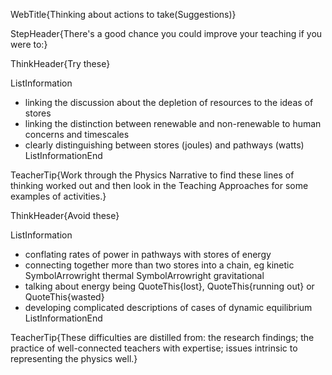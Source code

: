 WebTitle{Thinking about actions to take(Suggestions)}

StepHeader{There's a good chance you could improve your teaching if you were to:}

ThinkHeader{Try these}

ListInformation
- linking the discussion about the depletion of resources to the ideas of stores
- linking the distinction between renewable and non-renewable to human concerns and timescales
- clearly distinguishing between stores (joules) and pathways (watts)
ListInformationEnd

TeacherTip{Work through the Physics Narrative to find these lines of thinking worked out and then look in the Teaching Approaches for some examples of activities.}

ThinkHeader{Avoid these}

ListInformation
- conflating rates of power in pathways with stores of energy
- connecting together more than two stores into a chain, eg kinetic SymbolArrowright thermal SymbolArrowright gravitational
- talking about energy being QuoteThis{lost}, QuoteThis{running out} or QuoteThis{wasted}
- developing complicated descriptions of cases of dynamic equilibrium
ListInformationEnd

TeacherTip{These difficulties are distilled from: the research findings; the practice of well-connected teachers with expertise; issues intrinsic to representing the physics well.}
